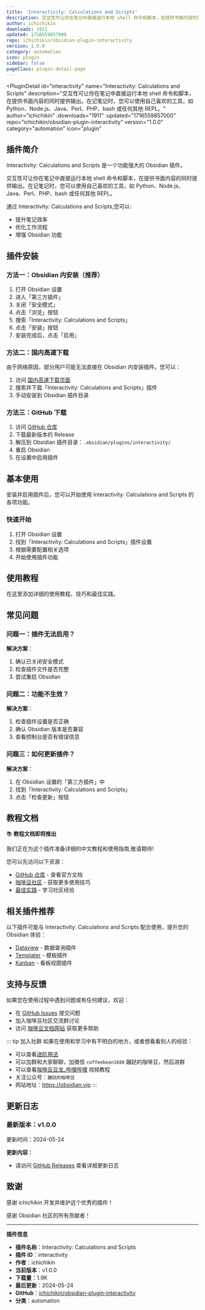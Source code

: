 ```yaml
---
title: 'Interactivity: Calculations and Scripts'
description: 交互性可让你在笔记中直接运行本地 shell 命令和脚本，在提供书面内容的同时提供输出。在记笔记时，您可以使用自己喜欢的工具，如 Python、Node.js、Java、Perl、PHP、bash 或任何其他 REPL。
author: ichichikin
downloads: 1911
updated: 1716559857000
repo: ichichikin/obsidian-plugin-interactivity
version: 1.0.0
category: automation
icon: plugin
sidebar: false
pageClass: plugin-detail-page
---
```


<PluginDetail
  id="interactivity"
  name="Interactivity: Calculations and Scripts"
  description="交互性可让你在笔记中直接运行本地 shell 命令和脚本，在提供书面内容的同时提供输出。在记笔记时，您可以使用自己喜欢的工具，如 Python、Node.js、Java、Perl、PHP、bash 或任何其他 REPL。"
  author="ichichikin"
  :downloads="1911"
  :updated="1716559857000"
  repo="ichichikin/obsidian-plugin-interactivity"
  version="1.0.0"
  category="automation"
  icon="plugin"
>

<!-- AUTO_GENERATED_START -->
## 插件简介

Interactivity: Calculations and Scripts 是一个功能强大的 Obsidian 插件。

交互性可让你在笔记中直接运行本地 shell 命令和脚本，在提供书面内容的同时提供输出。在记笔记时，您可以使用自己喜欢的工具，如 Python、Node.js、Java、Perl、PHP、bash 或任何其他 REPL。

通过 Interactivity: Calculations and Scripts,您可以:

- 提升笔记效率
- 优化工作流程
- 增强 Obsidian 功能

<!-- AUTO_GENERATED_END -->

<!-- AUTO_GENERATED_START -->
## 插件安装

### 方法一：Obsidian 内安装（推荐）

1. 打开 Obsidian 设置
2. 进入「第三方插件」
3. 关闭「安全模式」
4. 点击「浏览」按钮
5. 搜索「Interactivity: Calculations and Scripts」
6. 点击「安装」按钮
7. 安装完成后，点击「启用」

### 方法二：国内高速下载

由于网络原因，部分用户可能无法直接在 Obsidian 内安装插件。您可以：

1. 访问 [国内高速下载页面](/zh/documentation/obsidian-plugins-download.html)
2. 搜索并下载「Interactivity: Calculations and Scripts」插件
3. 手动安装到 Obsidian 插件目录

### 方法三：GitHub 下载

1. 访问 [GitHub 仓库](https://github.com/ichichikin/obsidian-plugin-interactivity)
2. 下载最新版本的 Release
3. 解压到 Obsidian 插件目录：`.obsidian/plugins/interactivity/`
4. 重启 Obsidian
5. 在设置中启用插件

## 基本使用

安装并启用插件后，您可以开始使用 Interactivity: Calculations and Scripts 的各项功能。

### 快速开始

1. 打开 Obsidian 设置
2. 找到「Interactivity: Calculations and Scripts」插件设置
3. 根据需要配置相关选项
4. 开始使用插件功能

<!-- AUTO_GENERATED_END -->

<!-- CUSTOM_CONTENT_START:tutorial -->
## 使用教程

在这里添加详细的使用教程、技巧和最佳实践。

<!-- CUSTOM_CONTENT_END:tutorial -->

<!-- SHARED_CONTENT_START -->
## 常见问题

### 问题一：插件无法启用？

**解决方案**：
1. 确认已关闭安全模式
2. 检查插件文件是否完整
3. 尝试重启 Obsidian

### 问题二：功能不生效？

**解决方案**：
1. 检查插件设置是否正确
2. 确认 Obsidian 版本是否兼容
3. 查看控制台是否有错误信息

### 问题三：如何更新插件？

**解决方案**：
1. 在 Obsidian 设置的「第三方插件」中
2. 找到「Interactivity: Calculations and Scripts」
3. 点击「检查更新」按钮

## 教程文档

📚 **教程文档即将推出**

我们正在为这个插件准备详细的中文教程和使用指南,敬请期待!

您可以先访问以下资源：
- [GitHub 仓库](https://github.com/ichichikin/obsidian-plugin-interactivity) - 查看官方文档
- [咖啡豆社区](/zh/bases/) - 获取更多使用技巧
- [最佳实践](/zh/best-practices/) - 学习社区经验

## 相关插件推荐

以下插件可能与 Interactivity: Calculations and Scripts 配合使用，提升您的 Obsidian 体验：

- [Dataview](/zh/plugins/dataview.html) - 数据查询插件
- [Templater](/zh/plugins/templater-obsidian.html) - 模板插件
- [Kanban](/zh/plugins/obsidian-kanban.html) - 看板视图插件

## 支持与反馈

如果您在使用过程中遇到问题或有任何建议，欢迎：

- 在 [GitHub Issues](https://github.com/ichichikin/obsidian-plugin-interactivity/issues) 提交问题
- 加入咖啡豆社区交流群讨论
- 访问 [咖啡豆文档网站](https://obsidian.vip) 获取更多帮助

::: tip 加入社群
如果在使用和学习中有不明白的地方，或者想看看别人的经验：
- 可以查看[进阶用法](/zh/advanced)
- 可以加群和大家聊聊，加微信 `coffeebean1688` 蹦跶的咖啡豆，然后进群
- 可以查看[咖啡豆豆龙_哔哩哔哩](https://space.bilibili.com/618777356) 视频教程
- 关注公众号：`蹦跶的咖啡豆`
- 网站地址：https://obsidian.vip
:::
<!-- SHARED_CONTENT_END -->

<!-- AUTO_GENERATED_START -->
## 更新日志

### 最新版本：v1.0.0

更新时间：2024-05-24

**更新内容**：
- 请访问 [GitHub Releases](https://github.com/ichichikin/obsidian-plugin-interactivity/releases) 查看详细更新日志

## 致谢

感谢 ichichikin 开发并维护这个优秀的插件！

感谢 Obsidian 社区的所有贡献者！

---

**插件信息**
- **插件名称**：Interactivity: Calculations and Scripts
- **插件 ID**：interactivity
- **作者**：ichichikin
- **当前版本**：v1.0.0
- **下载量**：1.9K
- **最后更新**：2024-05-24
- **GitHub**：[ichichikin/obsidian-plugin-interactivity](https://github.com/ichichikin/obsidian-plugin-interactivity)
- **分类**：automation
<!-- AUTO_GENERATED_END -->

</PluginDetail>

